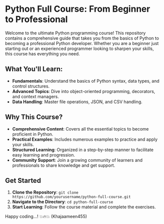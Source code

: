 # Python Full Course: From Beginner to Professional

Welcome to the ultimate Python programming course! This repository contains a comprehensive guide that takes you from the basics of Python to becoming a professional Python developer. Whether you are a beginner just starting out or an experienced programmer looking to sharpen your skills, this course has everything you need.

## What You'll Learn:

- **Fundamentals**: Understand the basics of Python syntax, data types, and control structures.
- **Advanced Topics**: Dive into object-oriented programming, decorators, and context managers.
- **Data Handling**: Master file operations, JSON, and CSV handling.

## Why This Course?

- **Comprehensive Content**: Covers all the essential topics to become proficient in Python.
- **Practical Examples**: Includes numerous examples to practice and apply your skills.
- **Structured Learning**: Organized in a step-by-step manner to facilitate easy learning and progression.
- **Community Support**: Join a growing community of learners and professionals to share knowledge and get support.

## Get Started

1. **Clone the Repository**: `git clone https://github.com/yourusername/python-full-course.git`
2. **Navigate to the Directory**: `cd python-full-course`
3. **Start Learning**: Follow the course material and complete the exercises.

Happy coding...! 💥🔥💥 (Khajaameen455)
